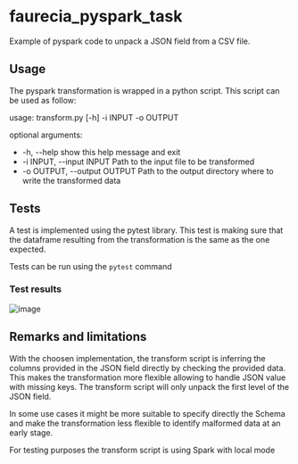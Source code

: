 # faurecia_pyspark_task

Example of pyspark code to unpack a JSON field from a CSV file.

## Usage

The pyspark transformation is wrapped in a python script. This script can be used as follow:


usage: transform.py [-h] -i INPUT -o OUTPUT

optional arguments:
- -h, --help            show this help message and exit
- -i INPUT, --input INPUT
                        Path to the input file to be transformed
- -o OUTPUT, --output OUTPUT
                        Path to the output directory where to write the transformed data

## Tests

A test is implemented using the pytest library.
This test is making sure that the dataframe resulting from the transformation is the same as the one expected.

Tests can be run using the `pytest` command

### Test results

![image](https://user-images.githubusercontent.com/15312613/174862259-06f73797-bd7b-4665-bdf3-b74ad33df1f9.png)


## Remarks and limitations

With the choosen implementation, the transform script is inferring the columns provided in the JSON field directly by checking the provided data.
This makes the transformation more flexible allowing to handle JSON value with missing keys.
The transform script will only unpack the first level of the JSON field. 

In some use cases it might be more suitable to specify directly the Schema and make the transformation less flexible to identify malformed data at an early stage.

For testing purposes the transform script is using Spark with local mode
